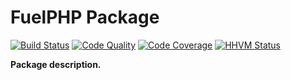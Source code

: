 # FuelPHP Package

[![Build Status](https://travis-ci.org/fuelphp/package.png?branch=master)](https://travis-ci.org/fuelphp/package)
[![Code Quality](https://scrutinizer-ci.com/g/fuelphp/package/badges/quality-score.png)](https://scrutinizer-ci.com/g/fuelphp/package/)
[![Code Coverage](https://scrutinizer-ci.com/g/fuelphp/package/badges/coverage.png)](https://scrutinizer-ci.com/g/fuelphp/package/)
[![HHVM Status](http://hhvm.h4cc.de/badge/fuelphp/package.svg)](http://hhvm.h4cc.de/package/fuelphp/package)

**Package description.**
